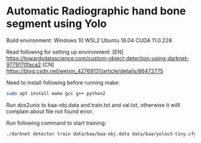 
# Automatic Radiographic hand bone segment using Yolo

Build environment:
Windows 10 WSL2 Ubuntu 18.04
CUDA 11.0.228

Read following for setting up environment:
[EN] https://towardsdatascience.com/custom-object-detection-using-darknet-9779170faca2
[CN] https://blog.csdn.net/weixin_42769131/article/details/86472775

Need to install following before running make:
```bash
sudo apt install make gcc g++ python2
```

Run dos2unix to baa-obj.data and train.txt and val.txt, otherwise it willl complain about file not found error.

Run following command to start training:
```bash
./darknet detector train data/baa/baa-obj.data data/baa/yolov3-tiny.cfg darknet53.conv.74
```
